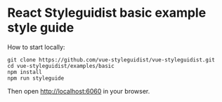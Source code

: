 # React Styleguidist basic example style guide

How to start locally:

```
git clone https://github.com/vue-styleguidist/vue-styleguidist.git
cd vue-styleguidist/examples/basic
npm install
npm run styleguide
```

Then open [http://localhost:6060](http://localhost:6060) in your browser.
